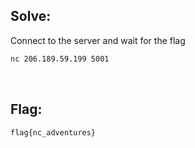 ## Solve:

Connect to the server and wait for the flag
```bash
nc 206.189.59.199 5001
```

<br/>

## Flag:
`flag{nc_adventures}`
